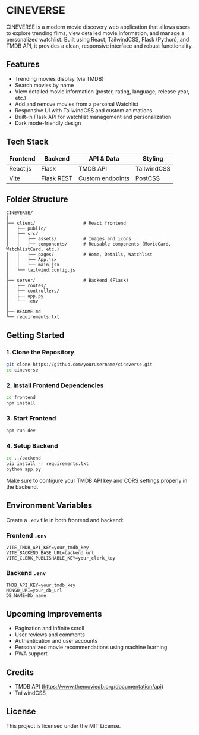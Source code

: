 
# CINEVERSE

CINEVERSE is a modern movie discovery web application that allows users to explore trending films, view detailed movie information, and manage a personalized watchlist. Built using React, TailwindCSS, Flask (Python), and TMDB API, it provides a clean, responsive interface and robust functionality.

## Features

- Trending movies display (via TMDB)
- Search movies by name
- View detailed movie information (poster, rating, language, release year, etc.)
- Add and remove movies from a personal Watchlist
- Responsive UI with TailwindCSS and custom animations
- Built-in Flask API for watchlist management and personalization
- Dark mode-friendly design

## Tech Stack

| Frontend        | Backend    | API & Data      | Styling        |
|------------------|-------------|------------------|------------------|
| React.js         | Flask       | TMDB API         | TailwindCSS     |
| Vite             | Flask REST  | Custom endpoints | PostCSS         |

## Folder Structure

```
CINEVERSE/
│
├── client/                  # React frontend
│   ├── public/
│   ├── src/
│   │   ├── assets/          # Images and icons
│   │   ├── components/      # Reusable components (MovieCard, WatchlistCard, etc.)
│   │   ├── pages/           # Home, Details, Watchlist
│   │   ├── App.jsx
│   │   └── main.jsx
│   └── tailwind.config.js
│
├── server/                  # Backend (Flask)
│   ├── routes/
│   ├── controllers/
│   ├── app.py
│   └── .env
│
├── README.md
└── requirements.txt
```

## Getting Started

### 1. Clone the Repository

```bash
git clone https://github.com/yourusername/cineverse.git
cd cineverse
```

### 2. Install Frontend Dependencies

```bash
cd frontend
npm install
```

### 3. Start Frontend

```bash
npm run dev
```

### 4. Setup Backend

```bash
cd ../backend
pip install -r requirements.txt
python app.py
```

Make sure to configure your TMDB API key and CORS settings properly in the backend.

## Environment Variables

Create a `.env` file in both frontend and backend:

### Frontend `.env`

```
VITE_TMDB_API_KEY=your_tmdb_key
VITE_BACKEND_BASE_URL=backend url 
VITE_CLERK_PUBLISHABLE_KEY=your_clerk_key
```

### Backend `.env`

```
TMDB_API_KEY=your_tmdb_key
MONGO_URI=your_db_url
DB_NAME=Db_name

```

## Upcoming Improvements

- Pagination and infinite scroll
- User reviews and comments
- Authentication and user accounts
- Personalized movie recommendations using machine learning
- PWA support

## Credits

- TMDB API (https://www.themoviedb.org/documentation/api)
- TailwindCSS

## License

This project is licensed under the MIT License.
